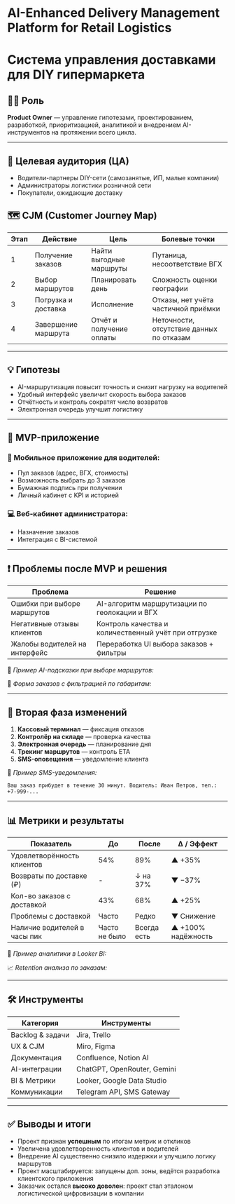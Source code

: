 
# AI-Enhanced Delivery Management Platform for Retail Logistics
# Система управления доставками для DIY гипермаркета

## 🧑‍💼 Роль

**Product Owner** — управление гипотезами, проектированием, разработкой, приоритизацией, аналитикой и внедрением AI-инструментов на протяжении всего цикла.

---

## 🎯 Целевая аудитория (ЦА)

- Водители-партнеры DIY-сети (самозанятые, ИП, малые компании)
- Администраторы логистики розничной сети
- Покупатели, ожидающие доставку

## 🗺️ CJM (Customer Journey Map)

| Этап | Действие            | Цель                     | Болевые точки                            |
| ---- | ------------------- | ------------------------ | ---------------------------------------- |
| 1    | Получение заказов   | Найти выгодные маршруты  | Путаница, несоответствие ВГХ             |
| 2    | Выбор маршрутов     | Планировать день         | Сложность оценки географии               |
| 3    | Погрузка и доставка | Исполнение               | Отказы, нет учёта частичной приёмки      |
| 4    | Завершение маршрута | Отчёт и получение оплаты | Неточности, отсутствие данных по отказам |

---

## 💡 Гипотезы

- AI-маршрутизация повысит точность и снизит нагрузку на водителей
- Удобный интерфейс увеличит скорость выбора заказов
- Отчётность и контроль сократят число возвратов
- Электронная очередь улучшит логистику

---

## 🚀 MVP-приложение

### 📱 Мобильное приложение для водителей:

- Пул заказов (адрес, ВГХ, стоимость)
- Возможность выбрать до 3 заказов
- Бумажная подпись при получении
- Личный кабинет с KPI и историей

### 💻 Веб-кабинет администратора:

- Назначение заказов
- Интеграция с BI-системой

---

## ❗ Проблемы после MVP и решения

| Проблема                      | Решение                                              |
| ----------------------------- | ---------------------------------------------------- |
| Ошибки при выборе маршрутов   | AI-алгоритм маршрутизации по геолокации и ВГХ        |
| Негативные отзывы клиентов    | Контроль качества и количественный учёт при отгрузке |
| Жалобы водителей на интерфейс | Переработка UI выбора заказов + фильтры              |

📸 *Пример AI-подсказки при выборе маршрутов:*  

📸 *Форма заказов с фильтрацией по габаритам:*  

---

## 🔄 Вторая фаза изменений

1. **Кассовый терминал** — фиксация отказов
2. **Контролёр на складе** — проверка качества
3. **Электронная очередь** — планирование дня
4. **Трекинг маршрутов** — контроль ETA
5. **SMS-оповещения** — уведомление клиента

📸 *Пример SMS-уведомления:*

```
Ваш заказ прибудет в течение 30 минут. Водитель: Иван Петров, тел.: +7-999-...
```

---

## 📊 Метрики и результаты

| Показатель                   | До            | После       | Δ / Эффект         |
| ---------------------------- | ------------- | ----------- | ------------------ |
| Удовлетворённость клиентов   | 54%           | 89%         | ▲ +35%             |
| Возвраты по доставке (₽)     | -             | ↓ на 37%    | ▼ −37%             |
| Кол-во заказов с доставкой   | 43%           | 68%         | ▲ +25%             |
| Проблемы с доставкой         | Часто         | Редко       | ▼ Снижение         |
| Наличие водителей в часы пик | Часто не было | Всегда есть | ▲ +100% надёжность |

📸 *Пример аналитики в Looker BI:*  

📈 *Retention анализа по заказам:*  

---

## 🛠️ Инструменты

| Категория        | Инструменты                 |
| ---------------- | --------------------------- |
| Backlog & задачи | Jira, Trello                |
| UX & CJM         | Miro, Figma                 |
| Документация     | Confluence, Notion AI       |
| AI-интеграции    | ChatGPT, OpenRouter, Gemini |
| BI & Метрики     | Looker, Google Data Studio  |
| Коммуникации     | Telegram API, SMS Gateway   |

---

## ✅ Выводы и итоги

- Проект признан **успешным** по итогам метрик и откликов
- Увеличена удовлетворенность клиентов и водителей
- Внедрение AI существенно снизило издержки и улучшило логику маршрутов
- Проект масштабируется: запущены доп. зоны, ведётся разработка клиентского приложения
- Заказчик остался **высоко доволен**: проект стал эталоном логистической цифровизации в компании
